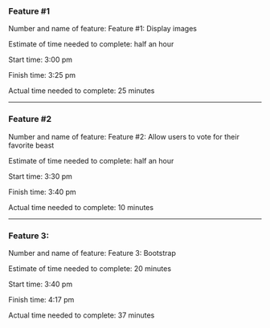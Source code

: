 ### Feature #1
Number and name of feature: Feature #1: Display images

Estimate of time needed to complete: half an hour

Start time: 3:00 pm

Finish time: 3:25 pm

Actual time needed to complete: 25 minutes

***

### Feature #2

Number and name of feature: Feature #2: Allow users to vote for their favorite beast

Estimate of time needed to complete: half an hour

Start time: 3:30 pm

Finish time: 3:40 pm

Actual time needed to complete: 10 minutes

***

### Feature 3:

Number and name of feature: Feature 3: Bootstrap

Estimate of time needed to complete: 20 minutes

Start time: 3:40 pm

Finish time: 4:17 pm

Actual time needed to complete: 37 minutes

